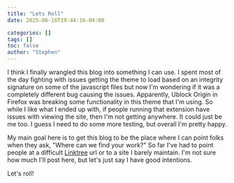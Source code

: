 ```yaml
---
title: "Lets Roll"
date: 2025-06-16T19:44:16-04:00

categories: []
tags: []
toc: false
author: "Stephen"
---
```


I think I finally wrangled this blog into something I can use. I spent most of the day fighting with issues getting the theme to load based on an integrity signature on some of the javascript files but now I'm wondering if it was a completely different bug causing the issues. Apparently, Ublock Origin in Firefox was breaking some functionality in this theme that I'm using. So while I like what I ended up with, if people running that extension have issues with viewing the site, then I'm not getting anywhere. It could just be me too. I guess I need to do some more testing, but overall I'm pretty happy.

My main goal here is to get this blog to be the place where I can point folks when they ask, "Where can we find your work?" So far I've had to point people at a difficult [Linktree](https://linktr.ee/stevehnh) url or to a site I barely maintain. I'm not sure how much I'll post here, but let's just say I have good intentions.

Let's roll! 
